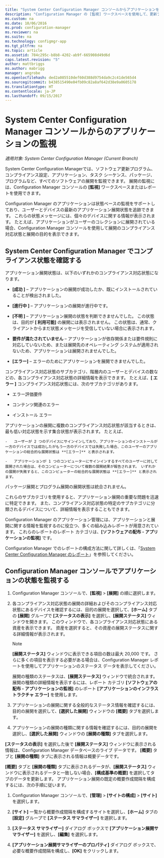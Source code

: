 ```yaml
---
title: "System Center Configuration Manager コンソールからアプリケーションを監視する | Microsoft Docs"
description: "Configuration Manager の [監視] ワークスペースを使用して、更新プログラム、コンプライアンス設定、アプリケーションなどのソフトウェアの展開を監視します。"
ms.custom: na
ms.date: 10/06/2016
ms.prod: configuration-manager
ms.reviewer: na
ms.suite: na
ms.technology: configmgr-app
ms.tgt_pltfrm: na
ms.topic: article
ms.assetid: 784c295c-b8b8-4202-ab9f-665908d49d6d
caps.latest.revision: "5"
author: mattbriggs
ms.author: mabrigg
manager: angrobe
ms.openlocfilehash: ded2a085510def60d388d9754da9c2c41de565d4
ms.sourcegitcommit: b438515490e04fb09c82a8af642d38e9a0605178
ms.translationtype: HT
ms.contentlocale: ja-JP
ms.lasthandoff: 09/15/2017
---
```

# <a name="monitor-applications-from-the-system-center-configuration-manager-console"></a>System Center Configuration Manager コンソールからのアプリケーションの監視

*適用対象: System Center Configuration Manager (Current Branch)*


System Center Configuration Managerでは、ソフトウェア更新プログラム、コンプライアンス設定、アプリケーション、タスク シーケンス、パッケージ、プログラムなど、すべてのソフトウェアの展開を監視できます。 展開の監視には、Configuration Manager コンソールの **[監視]** ワークスペースまたはレポートを使用できます。  

 Configuration Manager のアプリケーションは状態ベースの監視をサポートしており、ユーザーとデバイスの最新のアプリケーション展開状態を追跡できます。 これらの状態メッセージには、個々のデバイスに関する情報が表示されます。 たとえば、アプリケーションがユーザーのコレクションに展開されている場合、Configuration Manager コンソールを使用して展開のコンプライアンス対応状態と展開の目的を表示できます。  

## <a name="learn-about-compliance-states-in-system-center-configuration-manager"></a>System Center Configuration Manager でコンプライアンス状態を確認する
 アプリケーション展開状態は、以下のいずれかのコンプライアンス対応状態になります。  

-   **[成功 ]** – アプリケーションの展開が成功したか、既にインストールされていることが検出されました。  

-   **[進行中 ]** – アプリケーションの展開が進行中です。  

-   **[不明 ]** – アプリケーション展開の状態を判断できませんでした。 この状態は、目的が **[ 利用可能]** の展開には表示されません。 この状態は、通常、クライアントからまだ状態メッセージを受信していない場合に表示されます。  

-   **要件が満たされていません** – アプリケーションが依存関係または要件規則に対応していないため、または展開先のオペレーティング システムが適用されないため、アプリケーションは展開されませんでした。  

-   **[エラー]** – エラーのためにアプリケーションを展開できませんでした。  

コンプライアンス対応状態のサブカテゴリ、階層内のユーザーとデバイスの数などの、各コンプライアンス対応状態の詳細情報を表示できます。 たとえば、**[ エラー ]** コンプライアンス対応状態には、次のサブカテゴリがあります。  

-   エラー評価要件  

-   コンテンツ関連のエラー  

-   インストール エラー  

 アプリケーションの展開に複数のコンプライアンス対応状態が該当するときは、最も低い対応状態を示す集合状態が表示されます。 たとえば、  

    -   ユーザーが 2 つのデバイスにサインインしており、アプリケーションのインストールが一方のデバイスでは成功したがもう一方のデバイスでは失敗した場合、このユーザーのアプリケーションの総合的な展開状態は **[エラー]** と表示されます。  

    -   アプリケーションが 1 つのコンピューターにサインインするすべてのユーザーに対して展開された場合は、そのコンピューターについて複数の展開結果が報告されます。 いずれかの展開が失敗すると、このコンピューターの総合的な展開状態は **[エラー]** と表示されます。  

パッケージ展開とプログラム展開の展開状態は統合されません。  

 これらのサブカテゴリを使用すると、アプリケーション展開の重要な問題を迅速に特定できます。 また、コンプライアンス対応状態の特定のサブカテゴリに分類されるデバイスについて、詳細情報を表示することもできます。  

 Configuration Manager のアプリケーション管理には、アプリケーションと展開に関する情報を監視するのに役立つ、多くの組み込みレポートが用意されています。 これらのレポートのレポート カテゴリは、**[ソフトウェアの配布 - アプリケーションの監視]** です。  

 Configuration Manager でのレポートの構成方法に関して詳しくは、「[System Center Configuration Manager のレポート](../../core/servers/manage/reporting.md)」を参照してください。  

## <a name="monitor-the-state-of-an-application-in-the-configuration-manager-console"></a>Configuration Manager コンソールでアプリケーションの状態を監視する  

1.  Configuration Manager コンソールで、**[監視]** > **[展開]** の順に選択します。  

3.  各コンプライアンス対応状態の展開の詳細およびそのコンプライアンス対応状態にあるデバイスを確認するには、目的の展開を選択して、**[ホーム]** タブの **[展開]** グループで **[ステータスの表示]** を選択し、**[展開ステータス]** ウィンドウを開きます。 このウィンドウで、各コンプライアンス対応状態にある資産を表示できます。 資産を選択すると、その資産の展開ステータスに関する詳細情報が表示されます。  

    > [!NOTE]  
    >  **[展開ステータス]** ウィンドウに表示できる項目の数は最大 20,000 です。 さらに多くの項目を表示する必要がある場合は、Configuration Manager レポートを使用してアプリケーションのステータス データを表示してください。  
    >   
    >  展開の種類のステータスは、**[展開ステータス]** ウィンドウで統合されます。 展開の種類の詳細情報を表示するには、レポート カテゴリ **[ソフトウェアの配布 - アプリケーションの監視]** のレポート **[アプリケーションのインフラストラクチャ エラー]** を使用します。  

4.  アプリケーションの展開に関する全般的なステータス情報を確認するには、目的の展開を選択して、**[選択した展開]** ウィンドウの **[概要]** タブを選択します。  

5.  アプリケーションの展開の種類に関する情報を確認するには、目的の展開を選択し、**[選択した展開]** ウィンドウの **[展開の種類]** タブを選択します。  

**[ステータスの表示]** を選択した後で **[展開ステータス]** ウィンドウに表示される情報は、Configuration Manager データベースのライブ データです。 **[概要]** タブと **[展開の種類]** タブに表示される情報は概要データです。

**[概要]** タブと **[展開の種類]** タブに表示されるデータが、**[展開ステータス]** ウィンドウに表示されるデータと一致しない場合、**[構成基準の概要]** を選択してタブのデータを更新します。 アプリケーション展開の既定の概要作成間隔を構成するには、次の手順に従います。  

1. Configuration Manager コンソールで、**[管理]** > **[サイトの構成]** > **[サイト]** を選択します。

2. **[サイト]** 一覧から概要作成間隔を構成するサイトを選択し、**[ホーム]** タブの **[設定]** グループで **[ステータス サマライザー]** を選択します。

3. **[ステータス サマライザー]** ダイアログ ボックスで **[アプリケーション展開サマライザー]** を選択し、**[編集]** を選択します。  

4. **[アプリケーション展開サマライザーのプロパティ]** ダイアログ ボックスで、必要な概要作成間隔を構成し、**[OK]** をクリックします。  
